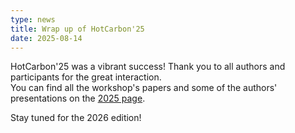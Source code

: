 ```yaml
---
type: news
title: Wrap up of HotCarbon'25
date: 2025-08-14
---
```


HotCarbon'25 was a vibrant success! Thank you to all authors and participants for the great interaction.  
You can find all the workshop's papers and some of the authors' presentations on the [2025 page](/2025).

Stay tuned for the 2026 edition!
